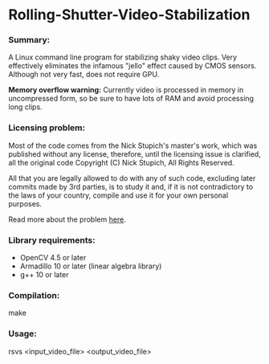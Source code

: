 Rolling-Shutter-Video-Stabilization
===================================

### Summary:

A Linux command line program for stabilizing shaky video clips. Very effectively eliminates the infamous "jello" effect caused by CMOS sensors. Although not very fast, does not require GPU.

**Memory overflow warning:** Currently video is processed in memory in uncompressed form, so be sure to have lots of RAM and avoid processing long clips.

### Licensing problem:

Most of the code comes from the Nick Stupich's master's work, which was published without any license, therefore, until the licensing issue is clarified, all the original code Copyright (C) Nick Stupich, All Rights Reserved.

All that you are legally allowed to do with any of such code, excluding later commits made by 3rd parties, is to study it and, if it is not contradictory to the laws of your country, compile and use it for your own personal purposes.

Read more about the problem [here](https://www.gnu.org/licenses/license-list.html#NoLicense). 

### Library requirements:

* OpenCV 4.5 or later
* Armadillo 10 or later (linear algebra library)
* g++ 10 or later

### Compilation:

make

### Usage:

rsvs <input_video_file> <output_video_file>
